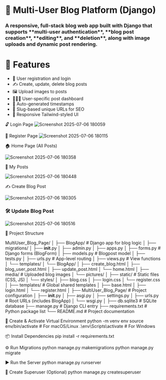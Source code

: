 <h1>📝 Multi-User Blog Platform (Django)</h1>

<h3>A responsive, full-stack blog web app built with Django that supports **multi-user authentication**, **blog post creation**, **editing**, and **deletion**, along with image uploads and dynamic post rendering.</h3>

<h1>🚀 Features</h1>

- 🔐 User registration and login
- ✍️ Create, update, delete blog posts
- 🖼️ Upload images to posts
- 🧑‍🤝‍🧑 User-specific post dashboard
- 📅 Auto-generated timestamps
- 📌 Slug-based unique URLs for SEO
- 🎨 Responsive Tailwind-styled UI


🔓 Login Page
![Screenshot 2025-07-06 180059](https://github.com/user-attachments/assets/de657eb8-c63f-4a97-bf07-f601c89b1fdc) <br>

🧾 Register Page
![Screenshot 2025-07-06 180115](https://github.com/user-attachments/assets/d05db98e-f6c1-490e-81a7-247542c38496)<br>


🏠 Home Page (All Posts)

![Screenshot 2025-07-06 180358](https://github.com/user-attachments/assets/6bcb8984-ae25-484a-8d63-322a4645aa08)<br>

👤 My Posts

![Screenshot 2025-07-06 180448](https://github.com/user-attachments/assets/a5585f2e-7577-4f22-97ac-6dc6d7e9b5ec)<br>

✍️ Create Blog Post

![Screenshot 2025-07-06 180305](https://github.com/user-attachments/assets/4f7fd813-6e46-497c-844e-3523ee644391)<br>

### 🛠️ Update Blog Post

![Screenshot 2025-07-06 180516](https://github.com/user-attachments/assets/4da10411-95ad-4e5a-8145-0a816ccb6979)<br>


📁 Project Structure

MultiUser_Blog_Page/
│
├── BlogApp/                       # Django app for blog logic
│   ├── migrations/
│   ├── __init__.py
│   ├── admin.py
│   ├── apps.py
│   ├── forms.py                  # Django forms (BlogForm)
│   ├── models.py                 # Blogpost model
│   ├── tests.py
│   ├── urls.py                   # App-level routing
│   ├── views.py                  # View functions
│   └── templates/
│       └── BlogApp/
│           ├── create_blog.html
│           ├── blog_user_post.html
│           ├── update_post.html
│           └── home.html
│
├── media/                        # Uploaded blog images
│   └── pictures/
│
├── static/                       # Static files (CSS, JS)
│   └── styles/
│       ├── blog.css
│       ├── login.css
│       └── register.css
│
├── templates/                    # Global shared templates
│   ├── base.html
│   ├── login.html
│   └── register.html
│
├── MultiUser_Blog_Page/          # Project configuration
│   ├── __init__.py
│   ├── asgi.py
│   ├── settings.py
│   ├── urls.py                   # Root URLs (includes BlogApp)
│   └── wsgi.py
│
├── db.sqlite3                    # SQLite database
├── manage.py                     # Django CLI entry
├── requirements.txt              # Python package list
└── README.md                     # Project documentation



🐍 Create & Activate Virtual Environment
python -m venv env
source env/bin/activate  # For macOS/Linux
.\env\Scripts\activate   # For Windows

📦 Install Dependencies
pip install -r requirements.txt

⚙️ Run Migrations
python manage.py makemigrations
python manage.py migrate

▶️ Run the Server
python manage.py runserver

👤 Create Superuser (Optional)
python manage.py createsuperuser


